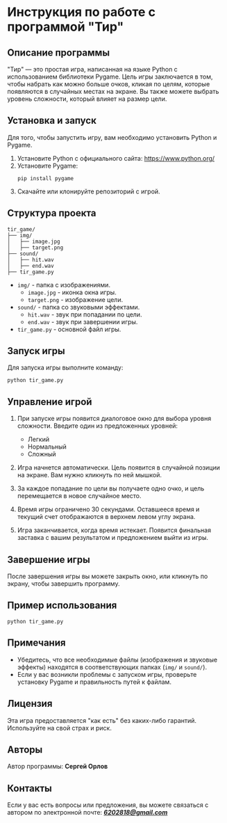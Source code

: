 # Инструкция по работе с программой "Тир"

## Описание программы
"Тир" — это простая игра, написанная на языке Python с использованием библиотеки Pygame. Цель игры заключается в том, чтобы набрать как можно больше очков, кликая по целям, которые появляются в случайных местах на экране. Вы также можете выбрать уровень сложности, который влияет на размер цели.

## Установка и запуск
Для того, чтобы запустить игру, вам необходимо установить Python и Pygame.

1. Установите Python с официального сайта: https://www.python.org/
2. Установите Pygame: 
   ```shell
   pip install pygame
   ```
3. Скачайте или клонируйте репозиторий с игрой.

## Структура проекта

```
tir_game/
├── img/
│   ├── image.jpg
│   ├── target.png
├── sound/
│   ├── hit.wav
│   ├── end.wav
├── tir_game.py
```

* `img/` - папка с изображениями.
  * `image.jpg` - иконка окна игры.
  * `target.png` - изображение цели.
* `sound/` - папка со звуковыми эффектами.
  * `hit.wav` - звук при попадании по цели.
  * `end.wav` - звук при завершении игры.
* `tir_game.py` - основной файл игры.

## Запуск игры
Для запуска игры выполните команду:
```shell
python tir_game.py
```

## Управление игрой

1. При запуске игры появится диалоговое окно для выбора уровня сложности. Введите один из предложенных уровней:
   - Легкий
   - Нормальный
   - Сложный

2. Игра начнется автоматически. Цель появится в случайной позиции на экране. Вам нужно кликнуть по ней мышкой.

3. За каждое попадание по цели вы получаете одно очко, и цель перемещается в новое случайное место.

4. Время игры ограничено 30 секундами. Оставшееся время и текущий счет отображаются в верхнем левом углу экрана.

5. Игра заканчивается, когда время истекает. Появится финальная заставка с вашим результатом и предложением выйти из игры.

## Завершение игры
После завершения игры вы можете закрыть окно, или кликнуть по экрану, чтобы завершить программу.

## Пример использования
```shell
python tir_game.py
```

## Примечания
- Убедитесь, что все необходимые файлы (изображения и звуковые эффекты) находятся в соответствующих папках (`img/` и `sound/`).
- Если у вас возникли проблемы с запуском игры, проверьте установку Pygame и правильность путей к файлам.

## Лицензия
Эта игра предоставляется "как есть" без каких-либо гарантий. Используйте на свой страх и риск.

## Авторы
Автор программы: **Сергей Орлов**

## Контакты
Если у вас есть вопросы или предложения, вы можете связаться с автором по электронной почте: ***6202818@gmail.com***